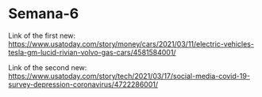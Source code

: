# Semana-6
Link of the first new:
https://www.usatoday.com/story/money/cars/2021/03/11/electric-vehicles-tesla-gm-lucid-rivian-volvo-gas-cars/4581584001/

Link of the second new:
https://www.usatoday.com/story/tech/2021/03/17/social-media-covid-19-survey-depression-coronavirus/4722286001/